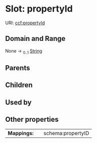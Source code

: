 
# Slot: propertyId



URI: [ccf:propertyId](http://purl.org/ccf/propertyId)


## Domain and Range

None &#8594;  <sub>0..1</sub> [String](types/String.md)

## Parents


## Children


## Used by


## Other properties

|  |  |  |
| --- | --- | --- |
| **Mappings:** | | schema:propertyID |